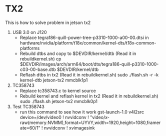 # TX2
This is how to solve problem in jetson tx2
1. USB 3.0 on J120
   - Replace tegra186-quill-power-tree-p3310-1000-a00-00.dtsi in hardware/nvidia/platform/t18x/common/kernel-dts/t18x-common-platforms
   - Rebuild dtbs and copy to $DEVDIR/kernel/dtb (Read it in rebuildkernel.sh)
       cp $DEVDIR/images/arch/arm64/boot/dts/tegra186-quill-p3310-1000-c03-00-base.dtb $DEVDIR/kernel/dtb
   - Reflash dtbs in tx2 (Read it in rebuildkernel.sh)
       sudo ./flash.sh -r -k kernel-dtb jetson-tx2 mmcblk1p1    
2. TC358743 
   - Replace tc358743.c to kernel source
   - Rebuild kernel and reflash kernel in tx2 (Read it in rebuildkernel.sh)
       sudo ./flash.sh jetson-tx2 mmcblk0p1    
3. Test TC358743
   - run this command to see how it work
       gst-launch-1.0 v4l2src device=/dev/video0 ! nvvidconv ! "video/x-raw(memory:NVMM),format=UYVY,width=1920,height=1080,framerate=60/1" ! nvvidconv ! xvimagesink
